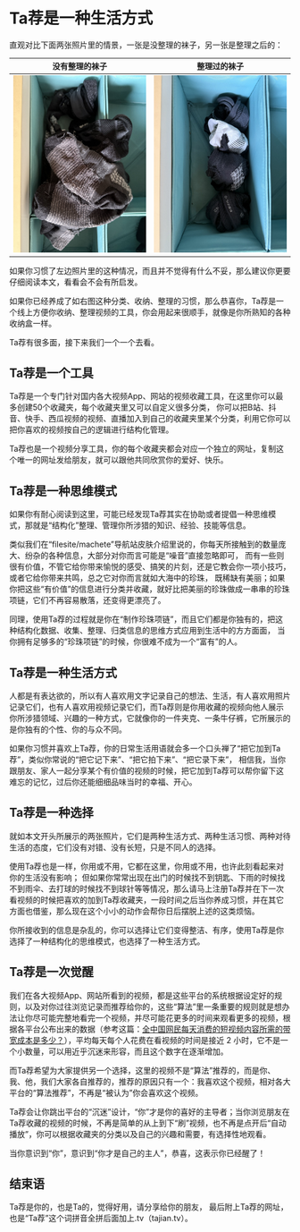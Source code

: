 
# Ta荐是一种生活方式

直观对比下面两张照片里的情景，一张是没整理的袜子，另一张是整理之后的：

| 没有整理的袜子 | 整理过的袜子 |
| ---- | ---- |
| ![没有整理的袜子](../imgs/wazi_1.jpg) | ![整理过的袜子](../imgs/wazi_2.jpg) |


如果你习惯了左边照片里的这种情况，而且并不觉得有什么不妥，那么建议你更要仔细阅读本文，看看会不会有所启发。

如果你已经养成了如右图这种分类、收纳、整理的习惯，那么恭喜你，Ta荐是一个线上方便你收纳、整理视频的工具，你会用起来很顺手，就像是你所熟知的各种收纳盒一样。


Ta荐有很多面，接下来我们一个一个去看。


## Ta荐是一个工具

Ta荐是一个专门针对国内各大视频App、网站的视频收藏工具，在这里你可以最多创建50个收藏夹，每个收藏夹里又可以自定义很多分类，
你可以把B站、抖音、快手、西瓜视频的视频、直播加入到自己的收藏夹里某个分类，利用它你可以把你喜欢的视频按自己的逻辑进行结构化管理。

Ta荐也是一个视频分享工具，你的每个收藏夹都会对应一个独立的网址，复制这个唯一的网址发给朋友，就可以跟他共同欣赏你的爱好、快乐。


## Ta荐是一种思维模式

如果你有耐心阅读到这里，可能已经发现Ta荐其实在协助或者提倡一种思维模式，那就是“结构化”整理、管理你所涉猎的知识、经验、技能等信息。

类似我们在“filesite/machete”导航站皮肤介绍里说的，你每天所接触到的数量庞大、纷杂的各种信息，大部分对你而言可能是“噪音”直接忽略即可，
而有一些则很有价值，不管它给你带来愉悦的感受、搞笑的片刻，还是它教会你一项小技巧，或者它给你带来共鸣，总之它对你而言就如大海中的珍珠，
既稀缺有美丽；如果你把这些“有价值”的信息进行分类并收藏，就好比把美丽的珍珠做成一串串的珍珠项链，它们不再容易散落，还变得更漂亮了。

同理，使用Ta荐的过程就是你在“制作珍珠项链”，而且它们都是你独有的，把这种结构化数据、收集、整理、归类信息的思维方式应用到生活中的方方面面，
当你拥有足够多的“珍珠项链”的时候，你很难不成为一个“富有”的人。


## Ta荐是一种生活方式

人都是有表达欲的，所以有人喜欢用文字记录自己的想法、生活，有人喜欢用照片记录它们，也有人喜欢用视频记录它们，而Ta荐则是你用收藏的视频向他人展示你所涉猎领域、兴趣的一种方式，它就像你的一件夹克、一条牛仔裤，它所展示的是你独有的个性、你的与众不同。

如果你习惯并喜欢上Ta荐，你的日常生活用语就会多一个口头禅了“把它加到Ta荐”，类似你常说的“把它记下来”、“把它拍下来”、“把它录下来”，
相信我，当你跟朋友、家人一起分享某个有价值的视频的时候，把它加到Ta荐可以帮你留下这难忘的记忆，过后你还能细细品味当时的幸福、开心。


## Ta荐是一种选择

就如本文开头所展示的两张照片，它们是两种生活方式、两种生活习惯、两种对待生活的态度，它们没有对错、没有长短，只是不同人的选择。

使用Ta荐也是一样，你用或不用，它都在这里，你用或不用，也许此刻看起来对你的生活没有影响；
但如果你常常出现在出门的时候找不到钥匙、下雨的时候找不到雨伞、去打球的时候找不到球针等等情况，那么请马上注册Ta荐并在下一次看视频的时候把喜欢的加到Ta荐收藏夹，一段时间之后当你养成习惯，并在其它方面也借鉴，那么现在这个小小的动作会帮你日后摆脱上述的这类烦恼。

你所接收到的信息是杂乱的，你可以选择让它们变得整洁、有序，使用Ta荐是你选择了一种结构化的思维模式，也选择了一种生活方式。


## Ta荐是一次觉醒

我们在各大视频App、网站所看到的视频，都是这些平台的系统根据设定好的规则，以及对你过往浏览记录而推荐给你的，这些“算法”里一条重要的规则就是想办法让你尽可能完整地看完一个视频，并尽可能花更多的时间来观看更多的视频，根据各平台公布出来的数据（参考这篇：[全中国网民每天消费的短视频内容所需的带宽成本是多少？](https://zhuanlan.zhihu.com/p/574925568)），平均每天每个人花费在看视频的时间是接近 2 小时，它不是一个小数量，可以用近乎沉迷来形容，而且这个数字在逐渐增加。

而Ta荐希望为大家提供另一个选择，这里的视频不是“算法”推荐的，而是你、我、他，我们大家各自推荐的，推荐的原因只有一个：我喜欢这个视频，相对各大平台的“算法推荐”，不再是“被认为”你会喜欢这个视频。

Ta荐会让你跳出平台的“沉迷”设计，“你”才是你的喜好的主导者；当你浏览朋友在Ta荐收藏的视频的时候，不再是简单的从上到下“刷”视频，也不再是点开后“自动播放”，你可以根据收藏夹的分类以及自己的兴趣和需要，有选择性地观看。

当你意识到“你”，意识到“你才是自己的主人”，恭喜，这表示你已经醒了！


## 结束语

Ta荐是你的，也是Ta的，觉得好用，请分享给你的朋友，
最后附上Ta荐的网址，也是“Ta荐”这个词拼音全拼后面加上.tv（tajian.tv）。